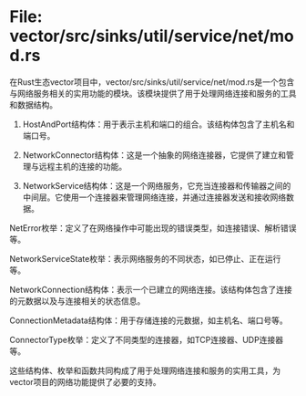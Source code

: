# File: vector/src/sinks/util/service/net/mod.rs

在Rust生态vector项目中，vector/src/sinks/util/service/net/mod.rs是一个包含与网络服务相关的实用功能的模块。该模块提供了用于处理网络连接和服务的工具和数据结构。

1. HostAndPort结构体：用于表示主机和端口的组合。该结构体包含了主机名和端口号。

2. NetworkConnector结构体：这是一个抽象的网络连接器，它提供了建立和管理与远程主机的连接的功能。

3. NetworkService结构体：这是一个网络服务，它充当连接器和传输器之间的中间层。它使用一个连接器来管理网络连接，并通过连接器发送和接收网络数据。

NetError枚举：定义了在网络操作中可能出现的错误类型，如连接错误、解析错误等。

NetworkServiceState枚举：表示网络服务的不同状态，如已停止、正在运行等。

NetworkConnection结构体：表示一个已建立的网络连接。该结构体包含了连接的元数据以及与连接相关的状态信息。

ConnectionMetadata结构体：用于存储连接的元数据，如主机名、端口号等。

ConnectorType枚举：定义了不同类型的连接器，如TCP连接器、UDP连接器等。

这些结构体、枚举和函数共同构成了用于处理网络连接和服务的实用工具，为vector项目的网络功能提供了必要的支持。

